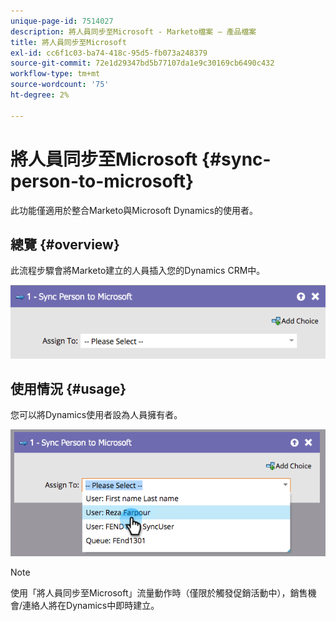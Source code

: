 ```yaml
---
unique-page-id: 7514027
description: 將人員同步至Microsoft - Marketo檔案 — 產品檔案
title: 將人員同步至Microsoft
exl-id: cc6f1c03-ba74-418c-95d5-fb073a248379
source-git-commit: 72e1d29347bd5b77107da1e9c30169cb6490c432
workflow-type: tm+mt
source-wordcount: '75'
ht-degree: 2%

---
```


# 將人員同步至Microsoft {#sync-person-to-microsoft}

此功能僅適用於整合Marketo與Microsoft Dynamics的使用者。

## 總覽 {#overview}

此流程步驟會將Marketo建立的人員插入您的Dynamics CRM中。

![](assets/one.png)

## 使用情況 {#usage}

您可以將Dynamics使用者設為人員擁有者。

![](assets/two.png)

>[!NOTE]
>
>使用「將人員同步至Microsoft」流量動作時（僅限於觸發促銷活動中），銷售機會/連絡人將在Dynamics中即時建立。
